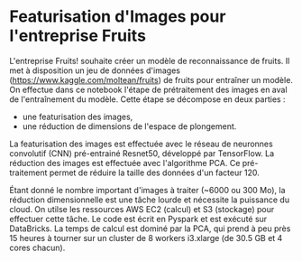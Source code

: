 # Featurisation d'Images pour l'entreprise Fruits


L'entreprise Fruits! souhaite créer un modèle de reconnaissance de fruits. Il met à disposition un jeu de données d'images (https://www.kaggle.com/moltean/fruits) de fruits pour entraîner un modèle. On effectue dans ce notebook l'étape de prétraitement des images en aval de l'entraînement du modèle. Cette étape se décompose en deux parties :
- une featurisation des images,
- une réduction de dimensions de l'espace de plongement.


La featurisation des images est effectuée avec le réseau de neuronnes convolutif (CNN) pré-entrainé Resnet50, développé par TensorFlow. La réduction des images est effectuée avec l'algorithme PCA. Ce pré-traitement permet de réduire la taille des données d'un facteur 120.


Étant donné le nombre important d'images à traiter (~6000 ou 300 Mo), la réduction dimensionnelle est une tâche lourde et nécessite la puissance du cloud. On utilse les ressources AWS EC2 (calcul) et S3 (stockage) pour effectuer cette tâche. Le code est écrit en Pyspark et est exécuté sur DataBricks. 
La temps de calcul est dominé par la PCA, qui prend à peu près 15 heures à tourner sur un cluster de 8 workers i3.xlarge (de 30.5 GB et 4 cores chacun). 
